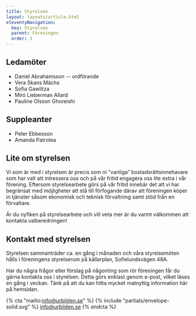 ```yaml
---
title: Styrelsen
layout: layouts/article.html
eleventyNavigation:
  key: Styrelsen
  parent: Föreningen
  order: 3
--- 
```


## Ledamöter

- Daniel Abrahamsson -- ordförande
- Vera Skans Mächs
- Sofia Gawlitza
- Miró Lieberman Allard
- Pauline Olsson Ghoreishi

## Suppleanter

- Peter Ebbesson
- Amanda Patrolea

## Lite om styrelsen

Vi som är med i styrelsen är precis som ni ”vanliga” bostadsrättsinnehavare som har valt att intressera oss och på vår fritid engagera oss lite extra i vår förening. Eftersom styrelsearbete görs på vår fritid innebär det att vi har begränsat med möjligheter att stå till förfogande därav att föreningen köper in tjänster såsom ekonomisk och teknisk förvaltning samt stöd från en förvaltare.

Är du nyfiken på styrelsearbete och vill veta mer är du varmt välkommen att kontakta valberedningen!

## Kontakt med styrelsen

Styrelsen sammanträder ca. en gång i månaden och våra styrelsemöten hålls i föreningens styrelserum på källarplan, Sofielundsvägen 48A.

Har du några frågor eller förslag på någonting som rör föreningen får du gärna kontakta oss i styrelsen. Detta görs enklast genom e-post, vilket läses en gång i veckan. Tänk på att du kan hitta mycket matnyttig information här på hemsidan.

{% cta "mailto:info@urbilden.se" %}
{% include "partials/envelope-solid.svg" %} info@urbilden.se
{% endcta %}
